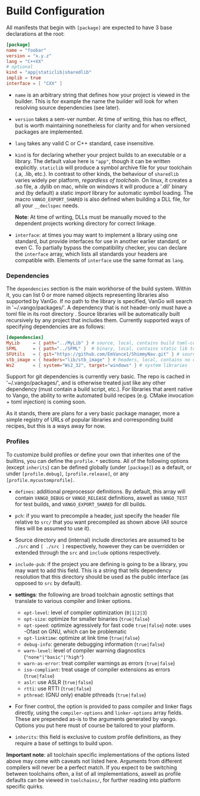 # Build Configuration
All manifests that begin with `[package]` are expected to have 3 base declarations at the root:
```toml
[package]
name = "foobar"
version = "x.y.z"
lang = "C++XX"
# optional
kind = "app|staticlib|sharedlib"
implib = true
interface = [ "CXX" ]
```
- `name` is an arbitrary string that defines how your project is viewed in the builder. This is for example the name the builder will look for when resolving source dependencies (see later).
- `version` takes a sem-ver number. At time of writing, this has no effect, but is worth maintaining nonetheless for clarity and for when versioned packages are implemented.
- `lang` takes any valid C or C++ standard, case insensitive.
- `kind` is for declaring whether your project builds to an executable or a library. The default value here is `"app"`, though it can be written explicitly. `staticlib` will produce a symbol archive file for your toolchain (.a, .lib, etc.). In contrast to other kinds, the behaviour of `sharedlib` varies widely per platform, *regardless of toolchain*. On linux, it creates a .so file, a .dylib on mac, while on windows it will produce a '.dll' binary and (by default) a static *import* library for automatic symbol loading. The macro `VANGO_EXPORT_SHARED` is also defined when building a DLL file, for all your `__declspec` needs.

    **Note**: At time of writing, DLLs must be manually moved to the dependent projects working directory for correct linkage.

- `interface`: at times you may want to implement a library using one standard, but provide interfaces for use in another earlier standard, or even C. To partially bypass the compatibility checker, you can declare the `interface` array, which lists all standards your headers are compatible with. Elements of `interface` use the same format as `lang`.

### Dependencies
The `dependencies` section is the main workhorse of the build system. Within it, you can list 0 or more named objects representing libraries also supported by VanGo. If no path to the library is specified, VanGo will search in '~/.vango/packages/'. A dependency that is not header-only must have a toml file in its root directory . Source libraries will be automatically built recursively by any project that includes them. Currently supported ways of specifying dependencies are as follows:
```toml
[dependencies]
MyLib     = { path="../MyLib" } # source, local, contains build toml-config
SFML      = { path="../SFML" }  # binary, local, contains static lib toml-config
SFUtils   = { git="https://github.com/EmVance1/ShimmyNav.git" } # source, remote, contains build toml-config
stb_image = { headers="lib/stb_image" } # headers, local, contains no config
Ws2       = { system="Ws2_32", target="windows" } # system libraries
```
Support for git dependencies is currently very basic. The repo is cached in '~/.vango/packages/', and is otherwise treated just like any other dependency (must contain a build script, etc.). For libraries that arent native to Vango, the ability to write automated build recipes (e.g. CMake invocation + toml injection) is coming soon.

As it stands, there are plans for a very basic package manager, more a simple registry of URLs of popular libraries and corresponding build recipes, but this is a ways away for now.

### Profiles
To customize build profiles or define your own that inherites one of the builtins, you can define the `profile.*` sections. All of the following options (except `inherits`) can be defined globally (under `[package]`) as a default, or under `[profile.debug]`, `[profile.release]`, or any `[profile.mycustomprofile]`.

- `defines`: additional preprocessor definitions. By default, this array will contain `VANGO_DEBUG` or `VANGO_RELEASE` definitions, aswell as `VANGO_TEST` for test builds, and `VANGO_EXPORT_SHARED` for dll builds.
- `pch`: if you want to precompile a header, just specify the header file relative to `src/` that you want precompiled as shown above (All source files will be assumed to use it).
- Source directory and (internal) include directories are assumed to be `./src` and `[ ./src ]` respectively, however they can be overridden or extended through the `src` and `include` options respectively.
- `include-pub`: if the project you are defining is going to be a library, you may want to add this field. This is a string that tells dependency resolution that this directory should be used as the public interface (as opposed to `src` by default).
- **settings**: the following are broad toolchain agnostic settings that translate to various compiler and linker options.
    * `opt-level`: level of compiler optimization (`0|1|2|3`)
    * `opt-size`: optimize for smaller binaries (`true|false`)
    * `opt-speed`: optimize agressively for fast code `true|false`) note: uses -Ofast on GNU, which can be problematic
    * `opt-linktime`: optimize at link time (`true|false`)
    * `debug-info`: generate debugging information (`true|false`)
    * `warn-level`: level of compiler warning diagnostics (`"none"|"basic"|"high"`)
    * `warn-as-error`: treat compiler warnings as errors (`true|false`)
    * `iso-compliant`: treat usage of compiler extensions as errors (`true|false`)
    * `aslr`: use ASLR (`true|false`)
    * `rtti`: use RTTI (`true|false`)
    * `pthread`: (GNU only) enable pthreads (`true|false`)

- For finer control, the option is provided to pass compiler and linker flags directly, using the `compiler-options` and `linker-options` array fields. These are prepended as-is to the arguments generated by vango. Options you put here must of course be tailored to your platform.
- `inherits`: this field is exclusive to custom profile definitions, as they require a base of settings to build upon.

**Important note**: all toolchain specific implementations of the options listed above may come with caveats not listed here. Arguments from different compilers will never be a perfect match. If you expect to be switching between toolchains often, a list of all implementations, aswell as profile defaults can be viewed in `toolchains/`, for further reading into platform specific quirks.


